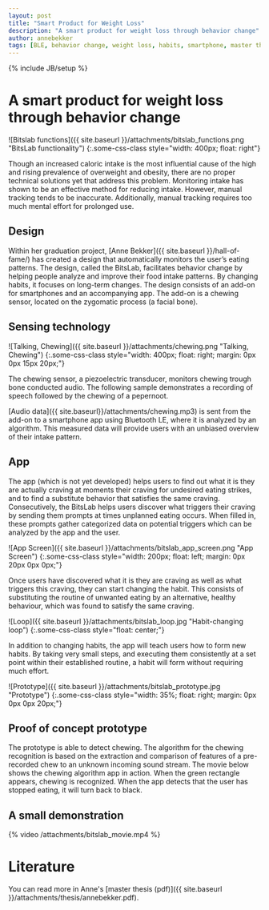 ```yaml
---
layout: post
title: "Smart Product for Weight Loss"
description: "A smart product for weight loss through behavior change"
author: annebekker
tags: [BLE, behavior change, weight loss, habits, smartphone, master thesis]
---
```

{% include JB/setup %}

# A smart product for weight loss through behavior change

![Bitslab functions]({{ site.baseurl }}/attachments/bitslab_functions.png "BitsLab functionality")
{:.some-css-class style="width: 400px; float: right"}

Though an increased caloric intake is the most influential cause of the high and rising prevalence of overweight and obesity, there are no proper technical solutions yet that address this problem. Monitoring intake has shown to be an effective method for reducing intake. However, manual tracking tends to be inaccurate. Additionally, manual tracking requires too much mental effort for prolonged use.

## Design

Within her graduation project, [Anne Bekker]({{ site.baseurl }}/hall-of-fame/) has created a design that automatically monitors the user’s eating patterns. The design, called the BitsLab, facilitates behavior change by helping people analyze and improve their food intake patterns. By changing habits, it focuses on long-term changes. The design consists of an add-on for smartphones and an accompanying app. The add-on is a chewing sensor, located on the zygomatic process (a facial bone).


## Sensing technology

![Talking, Chewing]({{ site.baseurl }}/attachments/chewing.png "Talking, Chewing")
{:.some-css-class style="width: 400px; float: right; margin: 0px 0px 15px 20px;"}

The chewing sensor, a piezoelectric transducer, monitors chewing trough bone conducted audio. The following sample demonstrates a recording of speech followed by the chewing of a pepernoot.

[Audio data]({{ site.baseurl}}/attachments/chewing.mp3) is sent from the add-on to a smartphone app using Bluetooth LE, where it is analyzed by an algorithm. This measured data will provide users with an unbiased overview of their intake pattern.

## App

The app (which is not yet developed) helps users to find out what it is they are actually craving at moments their craving for undesired eating strikes, and to find a substitute behavior that satisfies the same craving. Consecutively, the BitsLab helps users discover what triggers their craving by sending them prompts at times unplanned eating occurs. When filled in, these prompts gather categorized data on potential triggers which can be analyzed by the app and the user.

![App Screen]({{ site.baseurl }}/attachments/bitslab_app_screen.png "App Screen")
{:.some-css-class style="width: 200px; float: left; margin: 0px 20px 0px 0px;"}

Once users have discovered what it is they are craving as well as what triggers this craving, they can start changing the habit. This consists of substituting the routine of unwanted eating by an alternative, healthy behaviour, which was found to satisfy the same craving.

![Loop]({{ site.baseurl }}/attachments/bitslab_loop.jpg "Habit-changing loop")
{:.some-css-class style="float: center;"}

In addition to changing habits, the app will teach users how to form new habits. By taking very small steps, and executing them consistently at a set point within their established routine, a habit will form without requiring much effort.

![Prototype]({{ site.baseurl }}/attachments/bitslab_prototype.jpg "Prototype")
{:.some-css-class style="width: 35%; float: right; margin: 0px 0px 0px 20px;"}

## Proof of concept prototype

The prototype is able to detect chewing. The algorithm for the chewing recognition is based on the extraction and comparison of features of a pre-recorded chew to an unknown incoming sound stream. The movie below shows the chewing algorithm app in action. When the green rectangle appears, chewing is recognized. When the app detects that the user has stopped eating, it will turn back to black.

## A small demonstration

{% video /attachments/bitslab_movie.mp4 %}

# Literature

You can read more in Anne's [master thesis (pdf)]({{ site.baseurl }}/attachments/thesis/annebekker.pdf).





